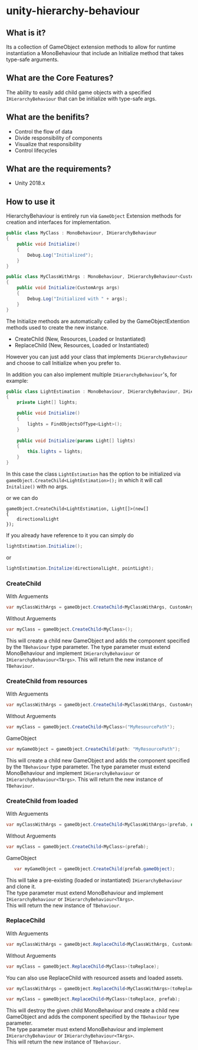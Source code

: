 # unity-hierarchy-behaviour

## What is it?
Its a collection of GameObject extension methods to allow for runtime instantiation a MonoBehaviour that include an Initialize method that takes type-safe arguments.

## What are the Core Features?
The ability to easily add child game objects with a specified `IHierarchyBehaviour` that can be initialize with type-safe args.

## What are the benifits?
 * Control the flow of data
 * Divide responsibility of components
 * Visualize that responsibility
 * Control lifecycles

## What are the requirements?
 * Unity 2018.x

## How to use it
HierarchyBehaviour is entirely run via `GameObject` Extension methods for creation and interfaces for implementation.

```c#
public class MyClass : MonoBehaviour, IHierarchyBehaviour
{
    public void Initialize()
    {
        Debug.Log("Initialized");
    }
}
```
```c#
public class MyClassWithArgs : MonoBehaviour, IHierarchyBehaviour<CustomArgs>
{
    public void Initialize(CustomArgs args)
    {
        Debug.Log("Initialized with " + args);
    }
}
```

The Initialize methods are automatically called by the GameObjectExtention methods used to create the new instance.
- CreateChild (New, Resources, Loaded or Instantiated)
- ReplaceChild (New, Resources, Loaded or Instantiated)

However you can just add your class that implements `IHierarchyBehaviour` and choose to call Initialize when you prefer to.

In addition you can also implement multiple `IHierarchyBehaviour`'s, for example:
```c#
public class LightEstimation : MonoBehaviour, IHierarchyBehaviour, IHierarchyBehaviour<Light[]>
{
    private Light[] lights;

    public void Initialize()
    {
        lights = FindObjectsOfType<Light>();
    }
    
    public void Initialize(params Light[] lights)
    {
        this.lights = lights;
    }
}
```
In this case the class `LightEstimation` has the option to be initialized via  
`gameObject.CreateChild<LightEstimation>();` in which it will call `Initalize()` with no args.  

or we can do  
```
gameObject.CreateChild<LightEstimation, Light[]>(new[]
{
    directionalLight
});
```
If you already have reference to it you can simply do  
```c#
lightEstimation.Initialize();
```
or  
```c#
lightEstimation.Initalize(directionalLight, pointLight);
```

### CreateChild
With Arguements
```C#
var myClassWithArgs = gameObject.CreateChild<MyClassWithArgs, CustomArgs>(new CustomArgs("HelloWorld"));
```
Without Arguements
```C#
var myClass = gameObject.CreateChild<MyClass>();
```

This will create a child new GameObject and adds the component specified by the `TBehaviour` type parameter.
The type parameter must extend MonoBehaviour and implement `IHierarchyBehaviour` or `IHierarchyBehaviour<TArgs>`.
This will return the new instance of `TBehaviour`.

### CreateChild from resources
With Arguements
```C#
var myClassWithArgs = gameObject.CreateChild<MyClassWithArgs, CustomArgs>("MyResourcePath", new CustomArgs("HelloWorld"));
```
Without Arguements
```C#
var myClass = gameObject.CreateChild<MyClass>("MyResourcePath");
```
GameObject
```C#
var myGameObject = gameObject.CreateChild(path: "MyResourcePath");
```

This will create a child new GameObject and adds the component specified by the `TBehaviour` type parameter.
The type parameter must extend MonoBehaviour and implement `IHierarchyBehaviour` or `IHierarchyBehaviour<TArgs>`.
This will return the new instance of `TBehaviour`.

### CreateChild from loaded
With Arguements
```C#
var myClassWithArgs = gameObject.CreateChild<MyClassWithArgs>(prefab, new CustomArgs("HelloWorld"));
```
Without Arguements
```C#
var myClass = gameObject.CreateChild<MyClass>(prefab);
```
GameObject
```C#
   var myGameObject = gameObject.CreateChild(prefab.gameObject);
```

This will take a pre-existing (loaded or instantiated) `IHierarchyBehaviour` and clone it.  
The type parameter must extend MonoBehaviour and implement `IHierarchyBehaviour` or `IHierarchyBehaviour<TArgs>`.  
This will return the new instance of `TBehaviour`.


### ReplaceChild
With Arguements
```C#
var myClassWithArgs = gameObject.ReplaceChild<MyClassWithArgs, CustomArgs>(toReplace, new CustomArgs("HelloWorld"));
```
Without Arguements
```C#
var myClass = gameObject.ReplaceChild<MyClass>(toReplace);
```

You can also use ReplaceChild with resourced assets and loaded assets.
```C#
var myClassWithArgs = gameObject.ReplaceChild<MyClassWithArgs>(toReplace, "MyResourcePath");
```
```C#
var myClass = gameObject.ReplaceChild<MyClass>(toReplace, prefab);
```

This will destroy the given child MonoBehaviour and create a child new GameObject and adds the component specified by the `TBehaviour` type parameter.  
The type parameter must extend MonoBehaviour and implement `IHierarchyBehaviour` or `IHierarchyBehaviour<TArgs>`.  
This will return the new instance of `TBehaviour`.  
